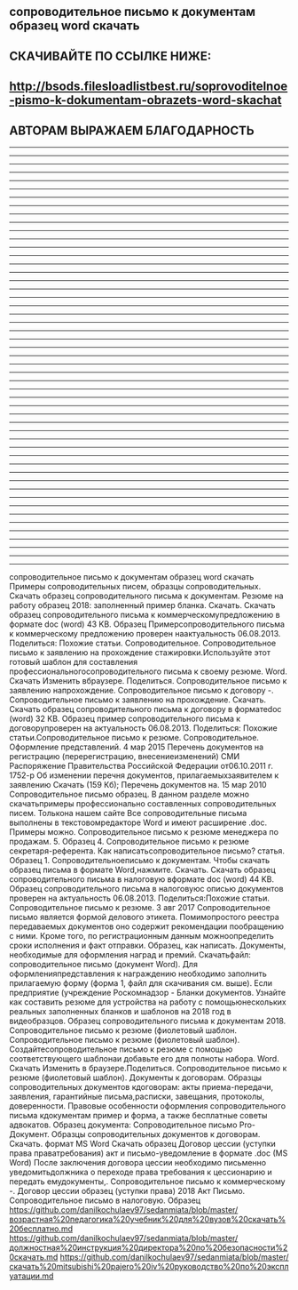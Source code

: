сопроводительное письмо к документам образец word скачать
--------------------------------------------------
СКАЧИВАЙТЕ ПО ССЫЛКЕ НИЖЕ:
--------------------------------------------------
http://bsods.filesloadlistbest.ru/soprovoditelnoe-pismo-k-dokumentam-obrazets-word-skachat
--------------------------------------------------
АВТОРАМ ВЫРАЖАЕМ БЛАГОДАРНОСТЬ
--------------------------------------------------
--------------------------------------------------
--------------------------------------------------
--------------------------------------------------
--------------------------------------------------
--------------------------------------------------
--------------------------------------------------
--------------------------------------------------
--------------------------------------------------
--------------------------------------------------
--------------------------------------------------
--------------------------------------------------
--------------------------------------------------
--------------------------------------------------
--------------------------------------------------
--------------------------------------------------
--------------------------------------------------
--------------------------------------------------
--------------------------------------------------
--------------------------------------------------
--------------------------------------------------
--------------------------------------------------
--------------------------------------------------
--------------------------------------------------
--------------------------------------------------
--------------------------------------------------
--------------------------------------------------
--------------------------------------------------
--------------------------------------------------
--------------------------------------------------
--------------------------------------------------
--------------------------------------------------
--------------------------------------------------
--------------------------------------------------
--------------------------------------------------
--------------------------------------------------
--------------------------------------------------
--------------------------------------------------
--------------------------------------------------
--------------------------------------------------
--------------------------------------------------
--------------------------------------------------
--------------------------------------------------
--------------------------------------------------
--------------------------------------------------
--------------------------------------------------
--------------------------------------------------
--------------------------------------------------
--------------------------------------------------
--------------------------------------------------
--------------------------------------------------
--------------------------------------------------
сопроводительное письмо к документам образец word скачать Примеры сопроводительных писем, образцы сопроводительных. Скачать образец сопроводительного письма к документам. Резюме на работу образец 2018: заполненный пример бланка. Скачать. Скачать образец сопроводительного письма к коммерческомупредложению в формате doc (word) 43 KB. Образец  Примерсопроводительного письма к коммерческому предложению проверен наактуальность 06.08.2013. Поделиться: Похожие статьи. Сопроводительное. Сопроводительное письмо к заявлению на прохождение стажировки.Используйте этот готовый шаблон для составления профессиональногосопроводительного письма к своему резюме. Word. Скачать Изменить вбраузере. Поделиться. Сопроводительное письмо к заявлению напрохождение. Сопроводительное письмо к договору -. Сопроводительное письмо к заявлению на прохождение. Скачать. Скачать образец сопроводительного письма к договору в форматеdoc (word) 32 KB. Образец  пример сопроводительного письма к договорупроверен на актуальность 06.08.2013. Поделиться: Похожие статьи.Сопроводительное письмо к резюме. Сопроводительное. Оформление представлений. 4 мар 2015  Перечень документов на регистрацию (перерегистрацию, внесениеизменений) СМИ Распоряжение Правительства Российской Федерации от06.10.2011 г.  1752-р Об изменении перечня документов, прилагаемыхзаявителем к заявлению Скачать (159 Кб); Перечень документов на. 15 мар 2010  Сопроводительное письмо образец.  В данном разделе можно скачатьпримеры профессионально составленных сопроводительных писем. Толькона нашем сайте  Все сопроводительные письма выполнены в текстовомредакторе Word и имеют расширение .doc. Примеры можно. Сопроводительное письмо к резюме менеджера по продажам. 5. Образец 4. Сопроводительное письмо к резюме секретаря-референта. Как написатьсопроводительное письмо?  статья. Образец 1. Сопроводительноеписьмо к документам. Чтобы скачать образец письма в формате Word,нажмите. Скачать. Скачать образец сопроводительного письма в налоговую вформате doc (word) 44 KB. Образец сопроводительного письма в налоговуюс описью документов проверен на актуальность 06.08.2013. Поделиться:Похожие статьи. Сопроводительное письмо к резюме. 3 авг 2017  Сопроводительное письмо является формой делового этикета. Помимопростого реестра передаваемых документов оно содержит рекомендации пообращению с ними. Кроме того, по регистрационным данным можноопределить сроки исполнения и факт отправки. Образец, как написать. Документы, необходимые для оформления наград и премий.  Скачатьфайл: сопроводительное письмо (документ Word). Для оформленияпредставления к награждению необходимо заполнить прилагаемую форму (форма 1, файл для скачивания см. выше). Если предприятие (учреждение
Роскомнадзор - Бланки документов. Узнайте как составить резюме для устройства на работу с помощьюнескольких реальных заполненных бланков и шаблонов на 2018 год в видеобразцов. Образец сопроводительного письма к документам 2018. Сопроводительное письмо к резюме (фиолетовый шаблон. Сопроводительное письмо к резюме (фиолетовый шаблон). Создайтесопроводительное письмо к резюме с помощью соответствующего шаблонаи добавьте его для полноты набора. Word. Скачать Изменить в браузере.Поделиться. Сопроводительное письмо к резюме (фиолетовый шаблон). Документы к договорам. Образцы сопроводительных документов кдоговорам: акты приема-передачи, заявления, гарантийные письма,расписки, завещания, протоколы, доверенности. Правовые особенности оформления сопроводительного письма кдокументам пример и форма, а также бесплатные советы адвокатов. Образец документа: Сопроводительное письмо  Pro-Документ. Образцы сопроводительных документов к договорам. Скачать. формат MS Word Скачать образец Договор цессии (уступки права праватребования)  акт и письмо-уведомление в формате .doc (MS Word) После заключения договора цессии необходимо письменно уведомитьдолжника о переходе права требования к цессионарию и передать емудокументы,. Сопроводительное письмо к коммерческому  -. Договор цессии образец (уступки права) 2018 Акт Письмо. Сопроводительное письмо в налоговую. Образец
https://github.com/danilkochulaev97/sedanmiata/blob/master/возрастная%20педагогика%20учебник%20для%20вузов%20скачать%20бесплатно.md
https://github.com/danilkochulaev97/sedanmiata/blob/master/должностная%20инструкция%20директора%20по%20безопасности%20скачать.md
https://github.com/danilkochulaev97/sedanmiata/blob/master/скачать%20mitsubishi%20pajero%20iv%20руководство%20по%20эксплуатации.md